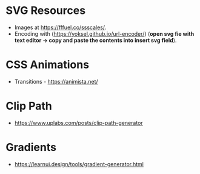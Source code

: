 # SVG Resources
- Images at https://fffuel.co/ssscales/.
- Encoding with (https://yoksel.github.io/url-encoder/)
  (__open svg fie with text editor -> copy and paste the contents into insert svg field__).

# CSS Animations
- Transitions - https://animista.net/

# Clip Path
- https://www.uplabs.com/posts/clip-path-generator

# Gradients
- https://learnui.design/tools/gradient-generator.html